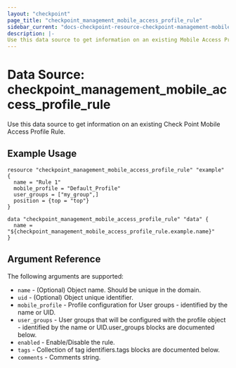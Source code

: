```yaml
---
layout: "checkpoint"
page_title: "checkpoint_management_mobile_access_profile_rule"
sidebar_current: "docs-checkpoint-resource-checkpoint-management-mobile-access-profile-rule"
description: |-
Use this data source to get information on an existing Mobile Access Profile Rule.
---
```


# Data Source: checkpoint_management_mobile_access_profile_rule

Use this data source to get information on an existing Check Point Mobile Access Profile Rule.

## Example Usage


```hcl
resource "checkpoint_management_mobile_access_profile_rule" "example" {
  name = "Rule 1"
  mobile_profile = "Default_Profile"
  user_groups = ["my_group",]
  position = {top = "top"}
}

data "checkpoint_management_mobile_access_profile_rule" "data" {
  name = "${checkpoint_management_mobile_access_profile_rule.example.name}"
}

```

## Argument Reference

The following arguments are supported:

* `name` - (Optional) Object name. Should be unique in the domain.
* `uid` - (Optional) Object unique identifier.
* `mobile_profile` - Profile configuration for User groups - identified by the name or UID. 
* `user_groups` -  User groups that will be configured with the profile object - identified by the name or UID.user_groups blocks are documented below.
* `enabled` - Enable/Disable the rule. 
* `tags` -  Collection of tag identifiers.tags blocks are documented below.
* `comments` - Comments string.
 
